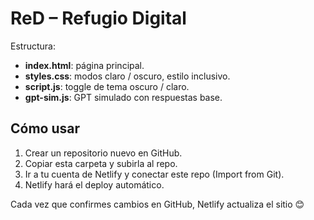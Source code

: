# ReD – Refugio Digital

Estructura:
- **index.html**: página principal.
- **styles.css**: modos claro / oscuro, estilo inclusivo.
- **script.js**: toggle de tema oscuro / claro.
- **gpt-sim.js**: GPT simulado con respuestas base.

## Cómo usar

1. Crear un repositorio nuevo en GitHub.
2. Copiar esta carpeta y subirla al repo.
3. Ir a tu cuenta de Netlify y conectar este repo (Import from Git).
4. Netlify hará el deploy automático.

Cada vez que confirmes cambios en GitHub, Netlify actualiza el sitio 😊
